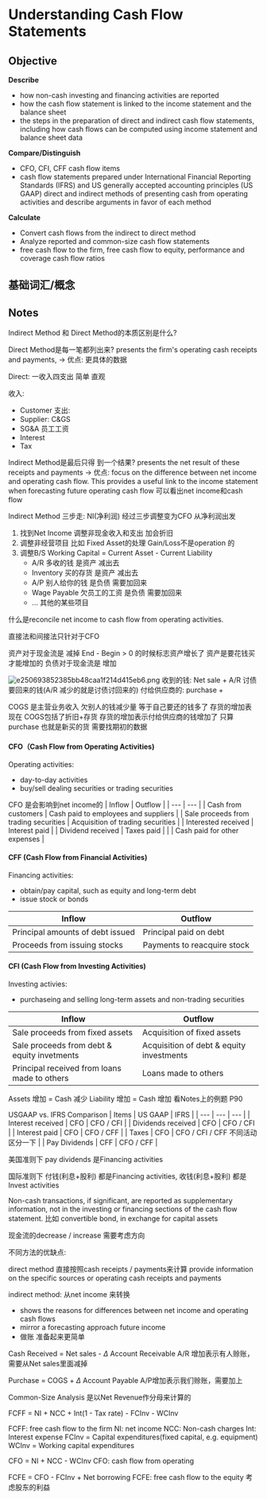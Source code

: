 # Understanding Cash Flow Statements

## Objective

**Describe**
* how non-cash investing and financing activities are reported
* how the cash flow statement is linked to the income statement and the balance sheet
* the steps in the preparation of direct and indirect cash flow statements, including how cash flows can be computed using income statement and balance sheet data

**Compare/Distinguish**
* CFO, CFI, CFF  cash flow items
* cash flow statements prepared under International Financial Reporting Standards (IFRS) and US generally accepted accounting principles (US GAAP)
direct and indirect methods of presenting cash from operating activities and describe arguments in favor of each method

**Calculate**
* Convert cash flows from the indirect to direct method
* Analyze reported and common-size cash flow statements
* free cash flow to the firm, free cash flow to equity, performance and coverage cash flow ratios

## 基础词汇/概念

## Notes

Indirect Method 和 Direct Method的本质区别是什么? 

Direct Method是每一笔都列出来? presents the firm's operating cash receipts and payments,  -> 优点: 更具体的数据


Direct: 一收入四支出 简单 直观

收入: 
* Customer 
支出:
* Supplier: C&GS
* SG&A 员工工资
* Interest 
* Tax


Indirect Method是最后只得 到一个结果? presents the net result of these receipts and payments -> 优点: focus on the difference between net income and operating cash flow. This provides a useful link to the income statement when forecasting future operating cash flow
可以看出net income和cash flow 

Indirect Method 三步走: NI(净利润) 经过三步调整变为CFO  从净利润出发
1. 找到Net Income 调整非现金收入和支出  加会折旧 
2. 调整非经营项目 比如 Fixed Asset的处理 Gain/Loss不是operation 的
3. 调整B/S Working Capital = Current Asset - Current Liability  
    * A/R 多收的钱 是资产 减出去
    * Inventory 买的存货 是资产 减出去
    * A/P  别人给你的钱  是负债 需要加回来 
    * Wage Payable 欠员工的工资 是负债 需要加回来
    * ... 其他的某些项目 


什么是reconcile net income to cash flow from operating activities. 

直接法和间接法只针对于CFO 

资产对于现金流是 减掉 End - Begin > 0 的时候标志资产增长了 资产是要花钱买才能增加的
负债对于现金流是 增加


![e250693852385bb48caa1f214d415eb6.png](evernotecid://1FC78D12-88FB-4FAC-95A1-F7FB5953B0DF/appyinxiangcom/29211871/ENResource/p306)
收到的钱: Net sale + A/R 讨债要回来的钱(A/R 减少的就是讨债讨回来的)
付给供应商的: purchase + 

COGS 是主营业务收入 欠别人的钱减少量 等于自己要还的钱多了  存货的增加表现在 COGS包括了折旧+存货 
存货的增加表示付给供应商的钱增加了  只算purchase 也就是新买的货  需要找期初的数据



#### CFO（Cash Flow from Operating Activities)

Operating activities: 
* day-to-day activities
* buy/sell dealing securities or trading securities

CFO 是会影响到net income的
| Inflow | Outflow |
| --- | --- |
| Cash from customers | Cash paid to employees and suppliers |
| Sale proceeds from trading securities | Acquisition of trading securities |
| Interested received | Interest paid |
| Dividend received | Taxes paid |
|  | Cash paid for other expenses |
#### CFF (Cash Flow from Financial Activities)
Financing activities:
* obtain/pay capital, such as equity and long-term debt
* issue stock or bonds 

| Inflow | Outflow |
| --- | --- |
| Principal amounts of debt issued | Principal paid on debt |
| Proceeds from issuing stocks | Payments to reacquire stock |
#### CFI (Cash Flow from Investing Activities)
Investing activies: 
* purchaseing and selling long-term assets and non-trading securities

| Inflow | Outflow |
| --- | --- |
| Sale proceeds from fixed assets | Acquisition of fixed assets |
| Sale proceeds from debt & equity invetments | Acquisition of debt & equity investments |
| Principal received from loans made to others | Loans made to others|


Assets 增加 = Cash 减少
Liability 增加 = Cash 增加
看Notes上的例题 P90 


USGAAP vs. IFRS Comparison
| Items | US GAAP | IFRS |
| --- | --- | --- |
| Interest received | CFO | CFO / CFI |
| Dividends received | CFO | CFO / CFI |
| Interest paid | CFO | CFO / CFF |
| Taxes | CFO | CFO / CFI / CFF 不同活动区分一下 |
| Pay Dividends | CFF | CFO / CFF |

美国准则下 pay dividends 是Financing activities

国际准则下 付钱(利息+股利) 都是Financing activities, 收钱(利息+股利) 都是Invest activities


Non-cash transactions, if significant, are reported as supplementary information, not in the investing or financing sections of the cash flow statement. 比如 convertible bond, in exchange for capital assets

现金流的decrease / increase 需要考虑方向


不同方法的优缺点: 

direct method
直接按照cash receipts / payments来计算 provide information on the specific sources or operating cash receipts and payments

indirect method: 从net income 来转换
* shows the reasons for differences between net income and operating cash flows
* mirror a forecasting approach future income
* 做账 准备起来更简单


Cash Received = Net sales - $\Delta$ Account Receivable  A/R 增加表示有人赊账，需要从Net sales里面减掉

Purchase = COGS + $\Delta$ Account Payable A/P增加表示我们赊账，需要加上



Common-Size Analysis 是以Net Revenue作分母来计算的

FCFF = NI + NCC + Int(1 - Tax rate) - FCInv - WCInv

FCFF: free cash flow to the firm 
NI: net income
NCC: Non-cash charges
Int: Interest expense
FCInv = Capital expenditures(fixed capital, e.g. equipment)
WCInv = Working capital expenditures


CFO = NI + NCC - WCInv 
CFO: cash flow from operating

FCFE = CFO - FCInv + Net borrowing
FCFE: free cash flow to the equity  考虑股东的利益
